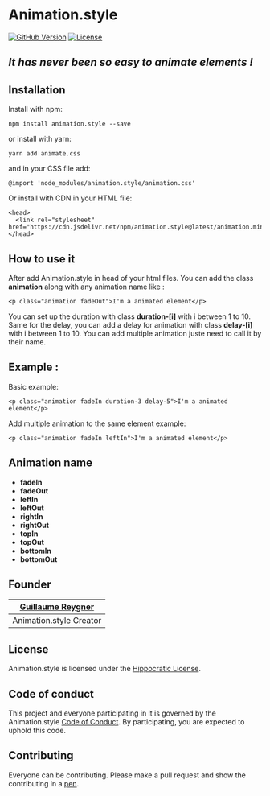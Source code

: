 # Animation.style

[![GitHub Version](https://img.shields.io/github/v/release/guillaume-rygn/animation-style.svg?style=for-the-badge)](https://github.com/guillaume-rygn/animation-style/releases) [![License](https://img.shields.io/badge/license-hippocratic%20license-orange.svg?longCache=true&style=for-the-badge)](https://github.com/animate-css/animate.css/blob/main/LICENSE)

## ***It has never been so easy to animate elements !***

## Installation

Install with npm:
```shell
npm install animation.style --save
```

or install with yarn: 

```shell
yarn add animate.css
```

and in your CSS file add: 

```
@import 'node_modules/animation.style/animation.css'
```

Or install with CDN in your HTML file: 

```
<head>
  <link rel="stylesheet" href="https://cdn.jsdelivr.net/npm/animation.style@latest/animation.min.css"/>
</head>
```

## How to use it 

After add Animation.style in head of your html files. You can add the class **animation** along with any animation name like :

```
<p class="animation fadeOut">I'm a animated element</p>
```

You can set up the duration with class **duration-[i]** with i between 1 to 10.
Same for the delay, you can add a delay for animation with class **delay-[i]** with i between 1 to 10.
You can add multiple animation juste need to call it by their name.

## Example : 

Basic example: 
```
<p class="animation fadeIn duration-3 delay-5">I'm a animated element</p>
```
Add multiple animation to the same element example: 

```
<p class="animation fadeIn leftIn">I'm a animated element</p>
```

## Animation name

- **fadeIn**
- **fadeOut**
- **leftIn**
- **leftOut**
- **rightIn**
- **rightOut**
- **topIn**
- **topOut**
- **bottomIn**
- **bottomOut**

## Founder

| [Guillaume Reygner](https://github.com/guillaume-rygn) |
| ----------- |
| Animation.style Creator | 

## License

Animation.style is licensed under the [Hippocratic License](LICENSE.md).

## Code of conduct

This project and everyone participating in it is governed by the Animation.style [Code of Conduct](CODE_OF_CONDUCT.md). By participating, you are expected to uphold this code. 


## Contributing

Everyone can be contributing. Please make a pull request and show the contributing in a [pen](https://codepen.io).


